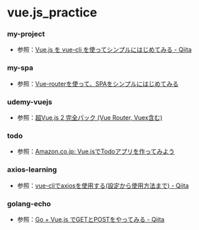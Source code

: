 # vue.js_practice

### my-project
- 参照：[Vue.js を vue-cli を使ってシンプルにはじめてみる - Qiita](https://qiita.com/567000/items/dde495d6a8ad1c25fa43)

### my-spa
- 参照：[Vue-routerを使って、SPAをシンプルにはじめてみる](https://qiita.com/567000/items/d6a7c694a370dc92e774)

### udemy-vuejs
- 参照：[超Vue.js 2 完全パック (Vue Router, Vuex含む)](https://www.udemy.com/course/vue-js-complete-guide/)

### todo
- 参照：[Amazon.co.jp: Vue.jsでTodoアプリを作ってみよう](https://www.amazon.co.jp/Vue-js%E3%81%A7Todo%E3%82%A2%E3%83%97%E3%83%AA%E3%82%92%E4%BD%9C%E3%81%A3%E3%81%A6%E3%81%BF%E3%82%88%E3%81%86-kenpapa-ebook/dp/B07JLBB1V9/ref=sr_1_7?__mk_ja_JP=%E3%82%AB%E3%82%BF%E3%82%AB%E3%83%8A&dchild=1&keywords=vue&qid=1628650408&refinements=p_n_feature_nineteen_browse-bin%3A3169286051&rnid=3169285051&s=digital-text&sr=1-7)

### axios-learning
- 参照：[vue-cliでaxiosを使用する(設定から使用方法まで) - Qiita](https://qiita.com/right1121/items/092ac7ff747e1c47b2b1)

### golang-echo
- 参照：[Go + Vue.js でGETとPOSTをやってみる - Qiita](https://qiita.com/SY-BETA/items/e57446ffa4269376e699)